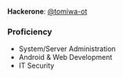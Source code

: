 

<!--
**Tomiwa-Ot/Tomiwa-Ot** is a ✨ _special_ ✨ repository because its `README.md` (this file) appears on your GitHub profile.
Here are some ideas to get you started:

- 🔭 I’m currently working on ...
- 🌱 I’m currently learning ...
- 👯 I’m looking to collaborate on ...
- 🤔 I’m looking for help with ...
- 💬 Ask me about ...
- 📫 How to reach me: ...
- 😄 Pronouns: ...
- ⚡ Fun fact: ...
![Flask](https://img.shields.io/badge/Flask-FFFFFF?style=for-the-badge&logo=flask&logoColor=black)
-->
**Hackerone**: [@tomiwa-ot](https://hackerone.com/tomiwa-ot)

### Proficiency
- System/Server Administration
- Android & Web Development
- IT Security
<!--
### Stack

![Python](https://img.shields.io/badge/Python-14354C?style=for-the-badge&logo=python&logoColor=ffdd54) 
![php](https://img.shields.io/badge/Php-8993BE?style=for-the-badge&logo=php&logoColor=white)
![Flutter](https://img.shields.io/badge/Flutter-0096FF?style=for-the-badge&logo=flutter&logoColor=white)
-->
<!--### Training
- Comptia **A+**
- Comptia **Network+**
- Comptia **Security+**
-->
